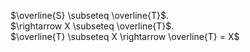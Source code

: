 $`\overline{S} \subseteq \overline{T}`$.  
$`\rightarrow X \subseteq \overline{T}`$.  
$`\overline{T} \subseteq X \rightarrow \overline{T} = X`$
